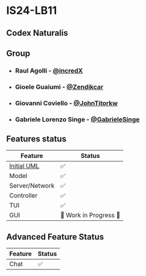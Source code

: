 # IS24-LB11

## Codex Naturalis

## Group
- ### Raul Agolli - [@incredX](https://github.com/incredX)
- ### Gioele Guaiumi - [@Zendikcar](https://github.com/Zendikcar)
- ### Giovanni Coviello - [@JohnTitorkw](https://github.com/JohnTitorkw)
- ### Gabriele Lorenzo Singe - [@GabrieleSinge](https://github.com/GabrieleSinge)

## Features status
| Feature                                   | Status                  |
|-------------------------------------------|-------------------------|
| [Initial UML](deliveries/initial-uml.png) | :white_check_mark:      |
| Model                                     | :white_check_mark:      |
| Server/Network                            | :white_check_mark:      |
| Controller                                | :white_check_mark:      |
| TUI                                       | :white_check_mark:      |
| GUI                                       | 🚧 Work in Progress 🚧  |

## Advanced Feature Status
| Feature     | Status             |
|-------------|--------------------|
| Chat        | :white_check_mark: |